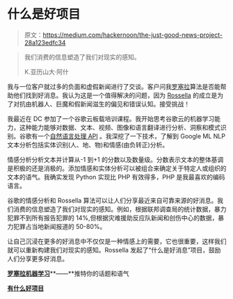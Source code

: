 # 什么是好项目

> 原文：<https://medium.com/hackernoon/the-just-good-news-project-28a123edfc34>

> 我们消费的信息塑造了我们对现实的感知。
> 
> K.亚历山大·阿什

我与一位客户就过多的负面和虚假新闻进行了交谈。客户问我[罗塞拉](https://gorossella.com)算法是否能帮助他们找到好消息。我认为这是一个值得解决的问题，因为 [Rossella](https://gorossella.com) 的成立是为了对抗由机器人、巨魔和假新闻滋生的偏见和错误认知。接受挑战！

我最近在 DC 参加了一个谷歌云板载培训课程。我开始思考谷歌云的机器学习能力，这种能力能够对数据、文本、视频、图像和语言翻译进行分析、洞察和模式识别。谷歌有一个[自然语言处理 API](https://cloud.google.com/natural-language/) 。我深挖了一下技术，了解到 Google ML NLP 文本分析包括实体识别(人、地、物)和情感(由负转正)分析。

情感分析分析文本并计算从-1 到+1 的分数以及数量级。分数表示文本的整体基调是积极的还是消极的。添加情感和实体分析可以被组合来确定关于特定人或组织的文本的语气。我确实发现 Python 实现比 PHP 有效得多，PHP 是我最喜欢的编码语言。

谷歌的情感分析和 Rossella 算法可以让人们分享最近来自可靠来源的好消息。我们消费的信息塑造了我们对现实的感知。例如，根据联邦调查局的统计数据，暴力犯罪不到所有报告犯罪的 14%,但根据灾难援助反应队新闻和创伤中心的数据，暴力犯罪占当地新闻报道的 50-80%。

让自己沉浸在更多的好消息中不仅仅是一种情感上的需要，它也很重要，这样我们就可以重新构建我们对现实的感知。Rossella 发起了“什么是好消息”项目，鼓励人们分享更多好消息。

[**罗塞拉机器学习**](https://gorossella.com)**——**推特你的话题和语气

[**有什么好项目**](https://gorossella.com/whats-good)